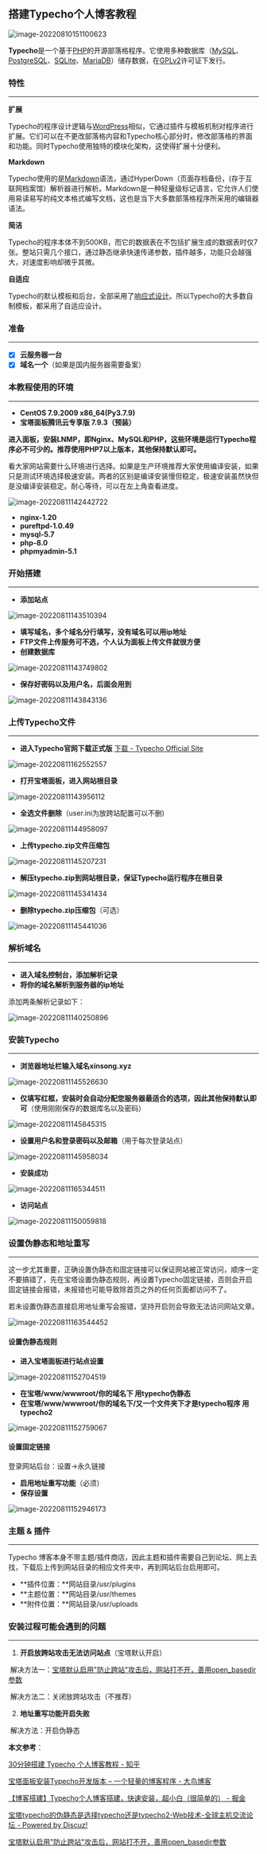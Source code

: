 ## 搭建Typecho个人博客教程

![image-20220810151100623](https://pic.xinsong.xyz/img/202208101511778.png)

**Typecho**是一个基于[PHP](https://zh.m.wikipedia.org/wiki/PHP)的开源部落格程序。它使用多种数据库（[MySQL](https://zh.m.wikipedia.org/wiki/MySQL)、[PostgreSQL](https://zh.m.wikipedia.org/wiki/PostgreSQL)、[SQLite](https://zh.m.wikipedia.org/wiki/SQLite)、[MariaDB](https://zh.m.wikipedia.org/wiki/MariaDB)）储存数据，在[GPLv2](https://zh.m.wikipedia.org/wiki/GNU通用公共许可协议)许可证下发行。



### 特性

---

**扩展**

Typecho的程序设计逻辑与[WordPress](https://zh.m.wikipedia.org/wiki/WordPress)相似，它通过插件与模板机制对程序进行扩展。它们可以在不更改部落格内容和Typecho核心部分时，修改部落格的界面和功能。同时Typecho使用独特的模块化架构，这使得扩展十分便利。

**Markdown**

Typecho使用的是[Markdown](https://zh.m.wikipedia.org/wiki/Markdown)语法，通过HyperDown（页面存档备份，(存于互联网档案馆）解析器进行解析。Markdown是一种轻量级标记语言，它允许人们使用易读易写的纯文本格式编写文档，这也是当下大多数部落格程序所采用的编辑器语法。

**简洁**

Typecho的程序本体不到500KB，而它的数据表在不包括扩展生成的数据表时仅7张。整站只需几个接口，通过静态继承快速传递参数，插件越多，功能只会越强大，对速度影响却微乎其微。

**自适应**

Typecho的默认模板和后台，全部采用了[响应式设计](https://zh.m.wikipedia.org/wiki/响应式网页设计)。所以Typecho的大多数自制模板，都采用了自适应设计。



### 准备

---

- [x] **云服务器一台**
- [x] **域名一个**（如果是国内服务器需要备案）

### 本教程使用的环境

---

* **CentOS 7.9.2009 x86_64(Py3.7.9)**
* **宝塔面板腾讯云专享版 7.9.3（预装）**



**进入面板，安装LNMP，即Nginx、MySQL和PHP，这些环境是运行Typecho程序必不可少的。推荐使用PHP7以上版本，其他保持默认即可。**

看大家网站需要什么环境进行选择。如果是生产环境推荐大家使用编译安装，如果只是测试环境选择极速安装。两者的区别是编译安装慢但稳定，极速安装虽然快但是没编译安装稳定。耐心等待，可以在左上角查看进度。

![image-20220811142442722](https://pic.xinsong.xyz/img/202208111424059.png)

* **nginx-1.20**
* **pureftpd-1.0.49**
* **mysql-5.7**
* **php-8.0**
* **phpmyadmin-5.1**



### 开始搭建

---

* **添加站点**

![image-20220811143510394](https://pic.xinsong.xyz/img/202208111435483.png)

* **填写域名，多个域名分行填写，没有域名可以用ip地址**
* **FTP文件上传服务可不选，个人认为面板上传文件就很方便**
* **创建数据库**

![image-20220811143749802](https://pic.xinsong.xyz/img/202208111437863.png)

* **保存好密码以及用户名，后面会用到**

![image-20220811143843136](https://pic.xinsong.xyz/img/202208111438172.png)



### 上传Typecho文件

---

* **进入Typecho官网下载正式版**  [下载 - Typecho Official Site](https://typecho.org/download)

![image-20220811162552557](https://pic.xinsong.xyz/img/202208111625649.png)

* **打开宝塔面板，进入网站根目录**

![image-20220811143956112](https://pic.xinsong.xyz/img/202208111439164.png)

* **全选文件删除**（user.ini为放跨站配置可以不删)

![image-20220811144958097](https://pic.xinsong.xyz/img/202208111449216.png)

* **上传typecho.zip文件压缩包**

![image-20220811145207231](https://pic.xinsong.xyz/img/202208111452381.png)

* **解压typecho.zip到网站根目录，保证Typecho运行程序在根目录**

![image-20220811145341434](https://pic.xinsong.xyz/img/202208111453517.png)

* **删除typecho.zip压缩包**（可选）

![image-20220811145441036](https://pic.xinsong.xyz/img/202208111454154.png)



### 解析域名

---

* **进入域名控制台，添加解析记录**
* **将你的域名解析到服务器的ip地址**

添加两条解析记录如下：

![image-20220811140250896](https://pic.xinsong.xyz/img/202208111402013.png)



### 安装Typecho

---

* **浏览器地址栏输入域名xinsong.xyz**

![image-20220811145526630](https://pic.xinsong.xyz/img/202208111455717.png)

* **仅填写红框，安装时会自动分配您服务器最适合的选项，因此其他保持默认即可**（使用刚刚保存的数据库名以及密码）

![image-20220811145845315](https://pic.xinsong.xyz/img/202208111458429.png)

* **设置用户名和登录密码以及邮箱**（用于每次登录站点）

![image-20220811145958034](https://pic.xinsong.xyz/img/202208111459116.png)

* **安装成功**

![image-20220811165344511](https://pic.xinsong.xyz/img/202208111653669.png)

* **访问站点**



![image-20220811150059818](https://pic.xinsong.xyz/img/202208111500977.png)



### 设置伪静态和地址重写

---

这一步尤其重要，正确设置伪静态和固定链接可以保证网站被正常访问，顺序一定不要搞错了，先在宝塔设置伪静态规则，再设置Typecho固定链接，否则会开启固定链接会报错，未报错也可能导致除首页之外的任何页面都访问不了。

若未设置伪静态直接启用地址重写会报错，坚持开启则会导致无法访问网站文章。

![image-20220811163544452](https://pic.xinsong.xyz/img/202208111635500.png)

#### 设置伪静态规则

* **进入宝塔面板进行站点设置**

![image-20220811152704519](https://pic.xinsong.xyz/img/202208111527694.png)

* **在宝塔/www/wwwroot/你的域名下 用typecho伪静态**
* **在宝塔/www/wwwroot/你的域名下/又一个文件夹下才是typecho程序 用typecho2**

![image-20220811152759067](https://pic.xinsong.xyz/img/202208111527150.png)

#### 设置固定链接

登录网站后台：设置→永久链接

* **启用地址重写功能**（必须）
* **保存设置**

![image-20220811152946173](https://pic.xinsong.xyz/img/202208111529275.png)



### 主题 & 插件

---

Typecho 博客本身不带主题/插件商店，因此主题和插件需要自己到论坛、网上去找，下载后上传到网站目录的相应文件夹中，再到网站后台启用即可。

- **插件位置：**网站目录/usr/plugins
- **主题位置：**网站目录/usr/themes
- **附件位置：**网站目录/usr/uploads



### 安装过程可能会遇到的问题

---

1. **开启放跨站攻击无法访问站点**（宝塔默认开启）

​		解决方法一：[宝塔默认启用"防止跨站"攻击后，网站打不开，善用open_basedir参数](http://sebcxy.com/article/95)

​		解决方法二：关闭放跨站攻击（不推荐）

2. **地址重写功能开启失败**

​		解决方法：开启伪静态



**本文参考**：

[30分钟搭建 Typecho 个人博客教程 - 知乎](https://zhuanlan.zhihu.com/p/34211709)

[宝塔面板安装Typecho开发版本 – 一个轻量的博客程序 - 大鸟博客](https://www.daniao.org/11348.html)

[【博客搭建】Typecho个人博客搭建，快速安装，超小白（很简单的） - 掘金](https://juejin.cn/post/6847902219690328071#heading-3)

[宝塔typecho的伪静态是选择typecho还是typecho2-Web技术-全球主机交流论坛 - Powered by Discuz!](https://91ai.net/thread-844024-3-1.html)

[宝塔默认启用"防止跨站"攻击后，网站打不开，善用open_basedir参数](http://sebcxy.com/article/95)





